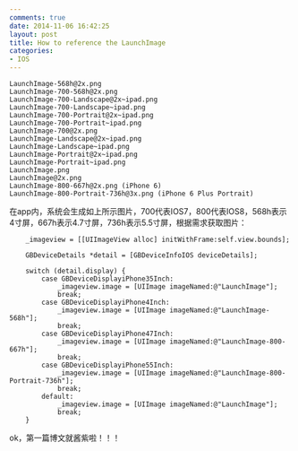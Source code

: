 ```yaml
---
comments: true
date: 2014-11-06 16:42:25
layout: post
title: How to reference the LaunchImage
categories:
- IOS
---
```


    LaunchImage-568h@2x.png  
    LaunchImage-700-568h@2x.png  
    LaunchImage-700-Landscape@2x~ipad.png  
    LaunchImage-700-Landscape~ipad.png  
    LaunchImage-700-Portrait@2x~ipad.png  
    LaunchImage-700-Portrait~ipad.png  
    LaunchImage-700@2x.png  
    LaunchImage-Landscape@2x~ipad.png  
    LaunchImage-Landscape~ipad.png  
    LaunchImage-Portrait@2x~ipad.png  
    LaunchImage-Portrait~ipad.png  
    LaunchImage.png  
    LaunchImage@2x.png  
    LaunchImage-800-667h@2x.png (iPhone 6)  
    LaunchImage-800-Portrait-736h@3x.png (iPhone 6 Plus Portrait)  
在app内，系统会生成如上所示图片，700代表IOS7，800代表IOS8，568h表示4寸屏，667h表示4.7寸屏，736h表示5.5寸屏，根据需求获取图片：

```
    _imageview = [[UIImageView alloc] initWithFrame:self.view.bounds];
    
    GBDeviceDetails *detail = [GBDeviceInfoIOS deviceDetails];
    
    switch (detail.display) {
        case GBDeviceDisplayiPhone35Inch:
            _imageview.image = [UIImage imageNamed:@"LaunchImage"];
            break;
        case GBDeviceDisplayiPhone4Inch:
            _imageview.image = [UIImage imageNamed:@"LaunchImage-568h"];
            break;
        case GBDeviceDisplayiPhone47Inch:
            _imageview.image = [UIImage imageNamed:@"LaunchImage-800-667h"];
            break;
        case GBDeviceDisplayiPhone55Inch:
            _imageview.image = [UIImage imageNamed:@"LaunchImage-800-Portrait-736h"];
            break;
        default:
            _imageview.image = [UIImage imageNamed:@"LaunchImage"];
            break;
    }

```
ok，第一篇博文就酱紫啦！！！